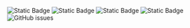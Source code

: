 ![Static Badge](https://img.shields.io/badge/blacklists-60-000000) ![Static Badge](https://img.shields.io/badge/blacklisted-2834761-cc0000) ![Static Badge](https://img.shields.io/badge/whitelisted-2243-00CC00) ![Static Badge](https://img.shields.io/badge/streaming_blacklist-28107-000000) ![GitHub issues](https://img.shields.io/github/issues/fabriziosalmi/blacklists)
